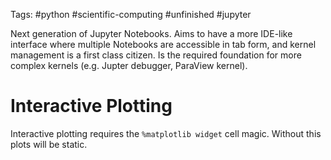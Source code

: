 Tags: #python #scientific-computing #unfinished #jupyter 

Next generation of Jupyter Notebooks.  Aims to have a more IDE-like interface where multiple Notebooks are accessible in tab form, and kernel management is a first class citizen.  Is the required foundation for more complex kernels (e.g. Jupter debugger, ParaView kernel).

# Interactive Plotting
Interactive plotting requires the `%matplotlib widget` cell magic.  Without this plots will be static.